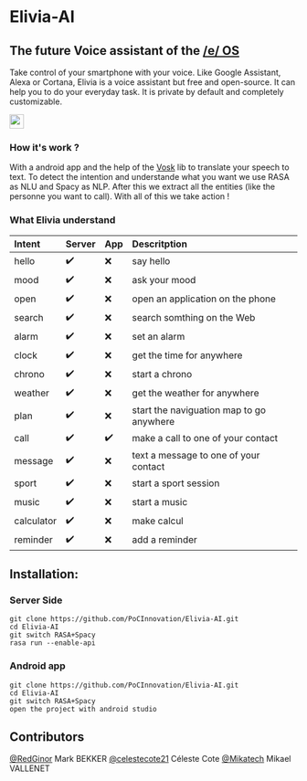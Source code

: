 # Elivia-AI


## The future Voice assistant of the [/e/ OS](https://e.foundation/e-os/)

Take control of your smartphone with your voice. Like Google Assistant, Alexa or Cortana, Elivia is a voice assistant but free and open-source.
It can help you to do your everyday task.
It is private by default and completely customizable.

<img src="https://user-images.githubusercontent.com/34518035/127216535-1226ba3d-6891-4159-9d5a-cff1e9d07c28.png" width="25">


### How it's work ?
With a android app and the help of the [Vosk](https://alphacephei.com/vosk/android) lib to translate your speech to text.
To detect the intention and understande what you want we use RASA as NLU and Spacy as NLP. After this we extract all the entities (like the personne you want to call).
With all of this we take action !

### What Elivia understand

| Intent | Server | App | Descritption|
| :------| :----- | :-- | :-----------|
| hello | :heavy_check_mark: | :x: | say hello |
| mood | :heavy_check_mark: | :x: | ask your mood |
| open | :heavy_check_mark: | :x: | open an application on the phone |
| search | :heavy_check_mark: | :x: | search somthing on the Web |
| alarm | :heavy_check_mark: | :x: | set an alarm |
| clock | :heavy_check_mark: | :x: | get the time for anywhere |
| chrono | :heavy_check_mark: | :x: | start a chrono |
| weather | :heavy_check_mark: | :x: | get the weather for anywhere |
| plan | :heavy_check_mark: | :x: | start the naviguation map to go anywhere |
| call | :heavy_check_mark: | :heavy_check_mark: | make a call to one of your contact |
| message | :heavy_check_mark: | :x: | text a message to one of your contact |
| sport | :heavy_check_mark: | :x: | start a sport session |
| music | :heavy_check_mark: | :x: | start a music |
| calculator | :heavy_check_mark: | :x: | make calcul |
| reminder | :heavy_check_mark: | :x: | add a reminder |

## Installation:

### Server Side

	git clone https://github.com/PoCInnovation/Elivia-AI.git
	cd Elivia-AI
	git switch RASA+Spacy
	rasa run --enable-api

### Android app

	git clone https://github.com/PoCInnovation/Elivia-AI.git
	cd Elivia-AI
	git switch RASA+Spacy
	open the project with android studio



## Contributors

[@RedGinor](https://github.com/RedGinor) Mark BEKKER
[@celestecote21](https://github.com/celestecote21) Céleste Cote
[@Mikatech](https://github.com/Mikatech) Mikael VALLENET

